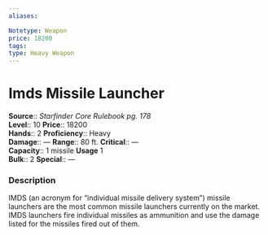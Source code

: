 ```yaml
---
aliases: 

Notetype: Weapon
price: 18200
tags: 
type: Heavy Weapon
---
```


# Imds Missile Launcher

**Source**:: _Starfinder Core Rulebook pg. 178_  
**Level**:: 10
**Price**:: 18200  
**Hands**:: 2
**Proficiency**:: Heavy  
**Damage**:: — 
**Range**:: 80 ft.
**Critical**:: —  
**Capacity**:: 1 missile 
**Usage** 1  
**Bulk**:: 2
**Special**:: —

### Description

IMDS (an acronym for “individual missile delivery system”) missile launchers are the most common missile launchers currently on the market. IMDS launchers fire individual missiles as ammunition and use the damage listed for the missiles fired out of them.

